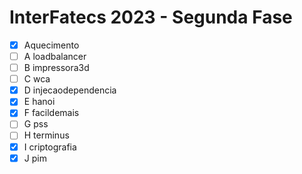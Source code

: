 # InterFatecs 2023 - Segunda Fase
- [x] Aquecimento
- [ ] A loadbalancer
- [ ] B impressora3d
- [ ] C wca
- [x] D injecaodependencia
- [x] E hanoi
- [x] F facildemais
- [ ] G pss
- [ ] H terminus
- [x] I criptografia
- [x] J pim
